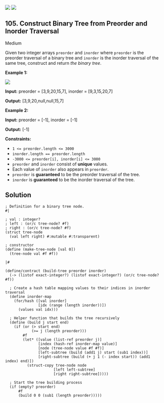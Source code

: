 [![](https://img.shields.io/github/stars/javadev/LeetCode-in-All?label=Stars&style=flat-square)](https://github.com/javadev/LeetCode-in-All)
[![](https://img.shields.io/github/forks/javadev/LeetCode-in-All?label=Fork%20me%20on%20GitHub%20&style=flat-square)](https://github.com/javadev/LeetCode-in-All/fork)

## 105\. Construct Binary Tree from Preorder and Inorder Traversal

Medium

Given two integer arrays `preorder` and `inorder` where `preorder` is the preorder traversal of a binary tree and `inorder` is the inorder traversal of the same tree, construct and return _the binary tree_.

**Example 1:**

![](https://assets.leetcode.com/uploads/2021/02/19/tree.jpg)

**Input:** preorder = [3,9,20,15,7], inorder = [9,3,15,20,7]

**Output:** [3,9,20,null,null,15,7]

**Example 2:**

**Input:** preorder = [-1], inorder = [-1]

**Output:** [-1]

**Constraints:**

*   `1 <= preorder.length <= 3000`
*   `inorder.length == preorder.length`
*   `-3000 <= preorder[i], inorder[i] <= 3000`
*   `preorder` and `inorder` consist of **unique** values.
*   Each value of `inorder` also appears in `preorder`.
*   `preorder` is **guaranteed** to be the preorder traversal of the tree.
*   `inorder` is **guaranteed** to be the inorder traversal of the tree.

## Solution

```racket
; Definition for a binary tree node.
#|

; val : integer?
; left : (or/c tree-node? #f)
; right : (or/c tree-node? #f)
(struct tree-node
  (val left right) #:mutable #:transparent)

; constructor
(define (make-tree-node [val 0])
  (tree-node val #f #f))

|#

(define/contract (build-tree preorder inorder)
  (-> (listof exact-integer?) (listof exact-integer?) (or/c tree-node? #f))
  
  ; Create a hash table mapping values to their indices in inorder traversal
  (define inorder-map
    (for/hash ([val inorder]
               [idx (range (length inorder))])
      (values val idx)))
  
  ; Helper function that builds the tree recursively
  (define (build j start end)
    (if (or (> start end) 
            (>= j (length preorder)))
        #f
        (let* ([value (list-ref preorder j)]
               [index (hash-ref inorder-map value)]
               [node (tree-node value #f #f)]
               [left-subtree (build (add1 j) start (sub1 index))]
               [right-subtree (build (+ j 1 (- index start)) (add1 index) end)])
          (struct-copy tree-node node
                      [left left-subtree]
                      [right right-subtree]))))
  
  ; Start the tree building process
  (if (empty? preorder)
      #f
      (build 0 0 (sub1 (length preorder)))))
```